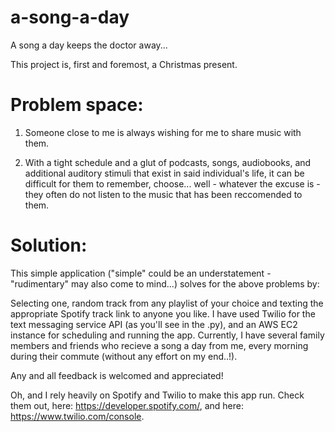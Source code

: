 # a-song-a-day
A song a day keeps the doctor away... 

This project is, first and foremost, a Christmas present.

# Problem space: 

1) Someone close to me is always wishing for me to share music with them.

2) With a tight schedule and a glut of podcasts, songs, audiobooks, and additional auditory stimuli that exist in said individual's life,
   it can be difficult for them to remember, choose... 
   well - whatever the excuse is - they often do not listen to the music that has been reccomended to them.

# Solution:

This simple application ("simple" could be an understatement - "rudimentary" may also come to mind...) solves for the above problems by:

Selecting one, random track from any playlist of your choice and texting the appropriate Spotify track link to anyone you like.
I have used Twilio for the text messaging service API (as you'll see in the .py), and an AWS EC2 instance for scheduling and running the app.
Currently, I have several family members and friends who recieve a song a day from me, every morning during their commute (without any effort on my end..!).

Any and all feedback is welcomed and appreciated!

Oh, and I rely heavily on Spotify and Twilio to make this app run. Check them out, here: https://developer.spotify.com/, and here: https://www.twilio.com/console.
